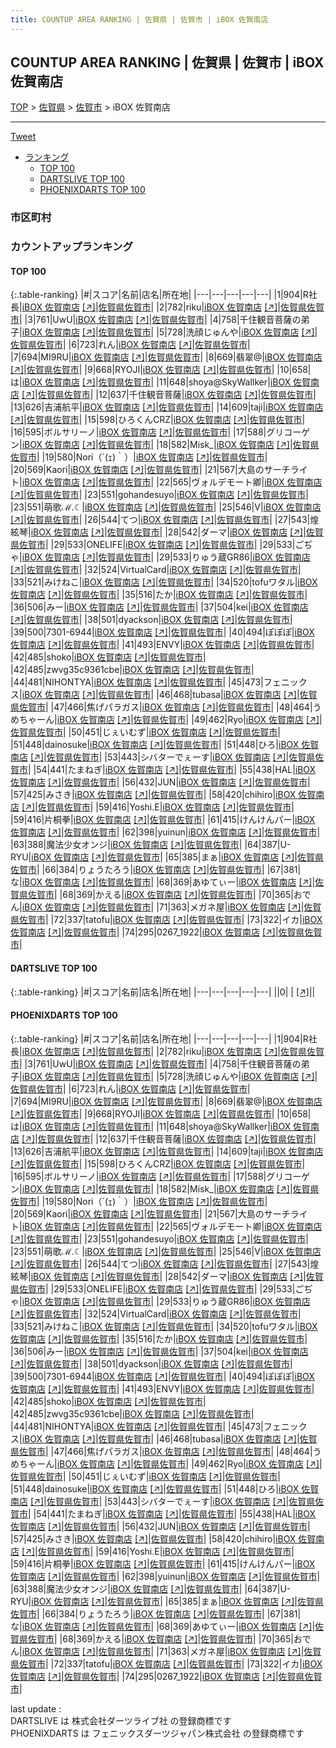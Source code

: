```yaml
---
title: COUNTUP AREA RANKING | 佐賀県 | 佐賀市 | iBOX 佐賀南店
---
```

## COUNTUP AREA RANKING | 佐賀県 | 佐賀市 | iBOX 佐賀南店

[TOP](/darts/rank/) > [佐賀県](/darts/rank/佐賀県/) > [佐賀市](/darts/rank/佐賀県/佐賀市/) > iBOX 佐賀南店

___

<a href="https://twitter.com/share?ref_src=twsrc%5Etfw" data-text="COUNTUP AREA RANKING | 佐賀県佐賀市iBOX 佐賀南店" class="twitter-share-button" data-hashtags="DARTSLIVE,PHOENIXDARTS,darts,ダーツ" data-show-count="false">Tweet</a>

* [ランキング](#カウントアップランキング)
    * [TOP 100](#top-100)
    * [DARTSLIVE TOP 100](#dartslive-top-100)
    * [PHOENIXDARTS TOP 100](#phoenixdarts-top-100)

### 市区町村

<ul>

</ul>

### カウントアップランキング

#### TOP 100



{:.table-ranking}
|#|スコア|名前|店名|所在地|
|---|---|---|---|---|
|1|904|<span class="rank-name-pd">R社長</span>|<a href="/darts/rank/shops/9520.html">iBOX 佐賀南店</a> <a href="https://vs.phoenixdarts.com/jp/shop/shopDetailInfo/s_9520?s_seq=9520">[↗]</a>|<a href="/darts/rank/佐賀県/佐賀市">佐賀県佐賀市</a>|
|2|782|<span class="rank-name-pd">riku</span>|<a href="/darts/rank/shops/9520.html">iBOX 佐賀南店</a> <a href="https://vs.phoenixdarts.com/jp/shop/shopDetailInfo/s_9520?s_seq=9520">[↗]</a>|<a href="/darts/rank/佐賀県/佐賀市">佐賀県佐賀市</a>|
|3|761|<span class="rank-name-pd">UwU</span>|<a href="/darts/rank/shops/9520.html">iBOX 佐賀南店</a> <a href="https://vs.phoenixdarts.com/jp/shop/shopDetailInfo/s_9520?s_seq=9520">[↗]</a>|<a href="/darts/rank/佐賀県/佐賀市">佐賀県佐賀市</a>|
|4|758|<span class="rank-name-pd">千住観音菩薩の弟子</span>|<a href="/darts/rank/shops/9520.html">iBOX 佐賀南店</a> <a href="https://vs.phoenixdarts.com/jp/shop/shopDetailInfo/s_9520?s_seq=9520">[↗]</a>|<a href="/darts/rank/佐賀県/佐賀市">佐賀県佐賀市</a>|
|5|728|<span class="rank-name-pd">洗顔じゅんや</span>|<a href="/darts/rank/shops/9520.html">iBOX 佐賀南店</a> <a href="https://vs.phoenixdarts.com/jp/shop/shopDetailInfo/s_9520?s_seq=9520">[↗]</a>|<a href="/darts/rank/佐賀県/佐賀市">佐賀県佐賀市</a>|
|6|723|<span class="rank-name-pd">れん</span>|<a href="/darts/rank/shops/9520.html">iBOX 佐賀南店</a> <a href="https://vs.phoenixdarts.com/jp/shop/shopDetailInfo/s_9520?s_seq=9520">[↗]</a>|<a href="/darts/rank/佐賀県/佐賀市">佐賀県佐賀市</a>|
|7|694|<span class="rank-name-pd">MI9RU</span>|<a href="/darts/rank/shops/9520.html">iBOX 佐賀南店</a> <a href="https://vs.phoenixdarts.com/jp/shop/shopDetailInfo/s_9520?s_seq=9520">[↗]</a>|<a href="/darts/rank/佐賀県/佐賀市">佐賀県佐賀市</a>|
|8|669|<span class="rank-name-pd">翡翠@</span>|<a href="/darts/rank/shops/9520.html">iBOX 佐賀南店</a> <a href="https://vs.phoenixdarts.com/jp/shop/shopDetailInfo/s_9520?s_seq=9520">[↗]</a>|<a href="/darts/rank/佐賀県/佐賀市">佐賀県佐賀市</a>|
|9|668|<span class="rank-name-pd">RYOJI</span>|<a href="/darts/rank/shops/9520.html">iBOX 佐賀南店</a> <a href="https://vs.phoenixdarts.com/jp/shop/shopDetailInfo/s_9520?s_seq=9520">[↗]</a>|<a href="/darts/rank/佐賀県/佐賀市">佐賀県佐賀市</a>|
|10|658|<span class="rank-name-pd">は</span>|<a href="/darts/rank/shops/9520.html">iBOX 佐賀南店</a> <a href="https://vs.phoenixdarts.com/jp/shop/shopDetailInfo/s_9520?s_seq=9520">[↗]</a>|<a href="/darts/rank/佐賀県/佐賀市">佐賀県佐賀市</a>|
|11|648|<span class="rank-name-pd">shoya@SkyWallker</span>|<a href="/darts/rank/shops/9520.html">iBOX 佐賀南店</a> <a href="https://vs.phoenixdarts.com/jp/shop/shopDetailInfo/s_9520?s_seq=9520">[↗]</a>|<a href="/darts/rank/佐賀県/佐賀市">佐賀県佐賀市</a>|
|12|637|<span class="rank-name-pd">千住観音菩薩</span>|<a href="/darts/rank/shops/9520.html">iBOX 佐賀南店</a> <a href="https://vs.phoenixdarts.com/jp/shop/shopDetailInfo/s_9520?s_seq=9520">[↗]</a>|<a href="/darts/rank/佐賀県/佐賀市">佐賀県佐賀市</a>|
|13|626|<span class="rank-name-pd">吉浦航平</span>|<a href="/darts/rank/shops/9520.html">iBOX 佐賀南店</a> <a href="https://vs.phoenixdarts.com/jp/shop/shopDetailInfo/s_9520?s_seq=9520">[↗]</a>|<a href="/darts/rank/佐賀県/佐賀市">佐賀県佐賀市</a>|
|14|609|<span class="rank-name-pd">taji</span>|<a href="/darts/rank/shops/9520.html">iBOX 佐賀南店</a> <a href="https://vs.phoenixdarts.com/jp/shop/shopDetailInfo/s_9520?s_seq=9520">[↗]</a>|<a href="/darts/rank/佐賀県/佐賀市">佐賀県佐賀市</a>|
|15|598|<span class="rank-name-pd">ひろくんCRZ</span>|<a href="/darts/rank/shops/9520.html">iBOX 佐賀南店</a> <a href="https://vs.phoenixdarts.com/jp/shop/shopDetailInfo/s_9520?s_seq=9520">[↗]</a>|<a href="/darts/rank/佐賀県/佐賀市">佐賀県佐賀市</a>|
|16|595|<span class="rank-name-pd">ボルサリーノ</span>|<a href="/darts/rank/shops/9520.html">iBOX 佐賀南店</a> <a href="https://vs.phoenixdarts.com/jp/shop/shopDetailInfo/s_9520?s_seq=9520">[↗]</a>|<a href="/darts/rank/佐賀県/佐賀市">佐賀県佐賀市</a>|
|17|588|<span class="rank-name-pd">グリコーゲン</span>|<a href="/darts/rank/shops/9520.html">iBOX 佐賀南店</a> <a href="https://vs.phoenixdarts.com/jp/shop/shopDetailInfo/s_9520?s_seq=9520">[↗]</a>|<a href="/darts/rank/佐賀県/佐賀市">佐賀県佐賀市</a>|
|18|582|<span class="rank-name-pd">Misk_</span>|<a href="/darts/rank/shops/9520.html">iBOX 佐賀南店</a> <a href="https://vs.phoenixdarts.com/jp/shop/shopDetailInfo/s_9520?s_seq=9520">[↗]</a>|<a href="/darts/rank/佐賀県/佐賀市">佐賀県佐賀市</a>|
|19|580|<span class="rank-name-pd">Nori（´(ｪ)｀）</span>|<a href="/darts/rank/shops/9520.html">iBOX 佐賀南店</a> <a href="https://vs.phoenixdarts.com/jp/shop/shopDetailInfo/s_9520?s_seq=9520">[↗]</a>|<a href="/darts/rank/佐賀県/佐賀市">佐賀県佐賀市</a>|
|20|569|<span class="rank-name-pd">Kaori</span>|<a href="/darts/rank/shops/9520.html">iBOX 佐賀南店</a> <a href="https://vs.phoenixdarts.com/jp/shop/shopDetailInfo/s_9520?s_seq=9520">[↗]</a>|<a href="/darts/rank/佐賀県/佐賀市">佐賀県佐賀市</a>|
|21|567|<span class="rank-name-pd">大島のサーチライト</span>|<a href="/darts/rank/shops/9520.html">iBOX 佐賀南店</a> <a href="https://vs.phoenixdarts.com/jp/shop/shopDetailInfo/s_9520?s_seq=9520">[↗]</a>|<a href="/darts/rank/佐賀県/佐賀市">佐賀県佐賀市</a>|
|22|565|<span class="rank-name-pd">ヴォルデモート卿</span>|<a href="/darts/rank/shops/9520.html">iBOX 佐賀南店</a> <a href="https://vs.phoenixdarts.com/jp/shop/shopDetailInfo/s_9520?s_seq=9520">[↗]</a>|<a href="/darts/rank/佐賀県/佐賀市">佐賀県佐賀市</a>|
|23|551|<span class="rank-name-pd">gohandesuyo</span>|<a href="/darts/rank/shops/9520.html">iBOX 佐賀南店</a> <a href="https://vs.phoenixdarts.com/jp/shop/shopDetailInfo/s_9520?s_seq=9520">[↗]</a>|<a href="/darts/rank/佐賀県/佐賀市">佐賀県佐賀市</a>|
|23|551|<span class="rank-name-pd">萌歌ℳ.☾</span>|<a href="/darts/rank/shops/9520.html">iBOX 佐賀南店</a> <a href="https://vs.phoenixdarts.com/jp/shop/shopDetailInfo/s_9520?s_seq=9520">[↗]</a>|<a href="/darts/rank/佐賀県/佐賀市">佐賀県佐賀市</a>|
|25|546|<span class="rank-name-pd">V</span>|<a href="/darts/rank/shops/9520.html">iBOX 佐賀南店</a> <a href="https://vs.phoenixdarts.com/jp/shop/shopDetailInfo/s_9520?s_seq=9520">[↗]</a>|<a href="/darts/rank/佐賀県/佐賀市">佐賀県佐賀市</a>|
|26|544|<span class="rank-name-pd">てつ</span>|<a href="/darts/rank/shops/9520.html">iBOX 佐賀南店</a> <a href="https://vs.phoenixdarts.com/jp/shop/shopDetailInfo/s_9520?s_seq=9520">[↗]</a>|<a href="/darts/rank/佐賀県/佐賀市">佐賀県佐賀市</a>|
|27|543|<span class="rank-name-pd">煌絃琴</span>|<a href="/darts/rank/shops/9520.html">iBOX 佐賀南店</a> <a href="https://vs.phoenixdarts.com/jp/shop/shopDetailInfo/s_9520?s_seq=9520">[↗]</a>|<a href="/darts/rank/佐賀県/佐賀市">佐賀県佐賀市</a>|
|28|542|<span class="rank-name-pd">ダーマ</span>|<a href="/darts/rank/shops/9520.html">iBOX 佐賀南店</a> <a href="https://vs.phoenixdarts.com/jp/shop/shopDetailInfo/s_9520?s_seq=9520">[↗]</a>|<a href="/darts/rank/佐賀県/佐賀市">佐賀県佐賀市</a>|
|29|533|<span class="rank-name-pd">ONELIFE</span>|<a href="/darts/rank/shops/9520.html">iBOX 佐賀南店</a> <a href="https://vs.phoenixdarts.com/jp/shop/shopDetailInfo/s_9520?s_seq=9520">[↗]</a>|<a href="/darts/rank/佐賀県/佐賀市">佐賀県佐賀市</a>|
|29|533|<span class="rank-name-pd">ごぢゃ</span>|<a href="/darts/rank/shops/9520.html">iBOX 佐賀南店</a> <a href="https://vs.phoenixdarts.com/jp/shop/shopDetailInfo/s_9520?s_seq=9520">[↗]</a>|<a href="/darts/rank/佐賀県/佐賀市">佐賀県佐賀市</a>|
|29|533|<span class="rank-name-pd">りゅう蔵GR86</span>|<a href="/darts/rank/shops/9520.html">iBOX 佐賀南店</a> <a href="https://vs.phoenixdarts.com/jp/shop/shopDetailInfo/s_9520?s_seq=9520">[↗]</a>|<a href="/darts/rank/佐賀県/佐賀市">佐賀県佐賀市</a>|
|32|524|<span class="rank-name-pd">VirtualCard</span>|<a href="/darts/rank/shops/9520.html">iBOX 佐賀南店</a> <a href="https://vs.phoenixdarts.com/jp/shop/shopDetailInfo/s_9520?s_seq=9520">[↗]</a>|<a href="/darts/rank/佐賀県/佐賀市">佐賀県佐賀市</a>|
|33|521|<span class="rank-name-pd">みけねこ</span>|<a href="/darts/rank/shops/9520.html">iBOX 佐賀南店</a> <a href="https://vs.phoenixdarts.com/jp/shop/shopDetailInfo/s_9520?s_seq=9520">[↗]</a>|<a href="/darts/rank/佐賀県/佐賀市">佐賀県佐賀市</a>|
|34|520|<span class="rank-name-pd">tofuワタル</span>|<a href="/darts/rank/shops/9520.html">iBOX 佐賀南店</a> <a href="https://vs.phoenixdarts.com/jp/shop/shopDetailInfo/s_9520?s_seq=9520">[↗]</a>|<a href="/darts/rank/佐賀県/佐賀市">佐賀県佐賀市</a>|
|35|516|<span class="rank-name-pd">たか</span>|<a href="/darts/rank/shops/9520.html">iBOX 佐賀南店</a> <a href="https://vs.phoenixdarts.com/jp/shop/shopDetailInfo/s_9520?s_seq=9520">[↗]</a>|<a href="/darts/rank/佐賀県/佐賀市">佐賀県佐賀市</a>|
|36|506|<span class="rank-name-pd">みー</span>|<a href="/darts/rank/shops/9520.html">iBOX 佐賀南店</a> <a href="https://vs.phoenixdarts.com/jp/shop/shopDetailInfo/s_9520?s_seq=9520">[↗]</a>|<a href="/darts/rank/佐賀県/佐賀市">佐賀県佐賀市</a>|
|37|504|<span class="rank-name-pd">kei</span>|<a href="/darts/rank/shops/9520.html">iBOX 佐賀南店</a> <a href="https://vs.phoenixdarts.com/jp/shop/shopDetailInfo/s_9520?s_seq=9520">[↗]</a>|<a href="/darts/rank/佐賀県/佐賀市">佐賀県佐賀市</a>|
|38|501|<span class="rank-name-pd">dyackson</span>|<a href="/darts/rank/shops/9520.html">iBOX 佐賀南店</a> <a href="https://vs.phoenixdarts.com/jp/shop/shopDetailInfo/s_9520?s_seq=9520">[↗]</a>|<a href="/darts/rank/佐賀県/佐賀市">佐賀県佐賀市</a>|
|39|500|<span class="rank-name-pd">7301-6944</span>|<a href="/darts/rank/shops/9520.html">iBOX 佐賀南店</a> <a href="https://vs.phoenixdarts.com/jp/shop/shopDetailInfo/s_9520?s_seq=9520">[↗]</a>|<a href="/darts/rank/佐賀県/佐賀市">佐賀県佐賀市</a>|
|40|494|<span class="rank-name-pd">ぽぽぽ</span>|<a href="/darts/rank/shops/9520.html">iBOX 佐賀南店</a> <a href="https://vs.phoenixdarts.com/jp/shop/shopDetailInfo/s_9520?s_seq=9520">[↗]</a>|<a href="/darts/rank/佐賀県/佐賀市">佐賀県佐賀市</a>|
|41|493|<span class="rank-name-pd">ENVY</span>|<a href="/darts/rank/shops/9520.html">iBOX 佐賀南店</a> <a href="https://vs.phoenixdarts.com/jp/shop/shopDetailInfo/s_9520?s_seq=9520">[↗]</a>|<a href="/darts/rank/佐賀県/佐賀市">佐賀県佐賀市</a>|
|42|485|<span class="rank-name-pd">shoko</span>|<a href="/darts/rank/shops/9520.html">iBOX 佐賀南店</a> <a href="https://vs.phoenixdarts.com/jp/shop/shopDetailInfo/s_9520?s_seq=9520">[↗]</a>|<a href="/darts/rank/佐賀県/佐賀市">佐賀県佐賀市</a>|
|42|485|<span class="rank-name-pd">zwvg35c9361cbe</span>|<a href="/darts/rank/shops/9520.html">iBOX 佐賀南店</a> <a href="https://vs.phoenixdarts.com/jp/shop/shopDetailInfo/s_9520?s_seq=9520">[↗]</a>|<a href="/darts/rank/佐賀県/佐賀市">佐賀県佐賀市</a>|
|44|481|<span class="rank-name-pd">NIHONTYA</span>|<a href="/darts/rank/shops/9520.html">iBOX 佐賀南店</a> <a href="https://vs.phoenixdarts.com/jp/shop/shopDetailInfo/s_9520?s_seq=9520">[↗]</a>|<a href="/darts/rank/佐賀県/佐賀市">佐賀県佐賀市</a>|
|45|473|<span class="rank-name-pd">フェニックス</span>|<a href="/darts/rank/shops/9520.html">iBOX 佐賀南店</a> <a href="https://vs.phoenixdarts.com/jp/shop/shopDetailInfo/s_9520?s_seq=9520">[↗]</a>|<a href="/darts/rank/佐賀県/佐賀市">佐賀県佐賀市</a>|
|46|468|<span class="rank-name-pd">tubasa</span>|<a href="/darts/rank/shops/9520.html">iBOX 佐賀南店</a> <a href="https://vs.phoenixdarts.com/jp/shop/shopDetailInfo/s_9520?s_seq=9520">[↗]</a>|<a href="/darts/rank/佐賀県/佐賀市">佐賀県佐賀市</a>|
|47|466|<span class="rank-name-pd">焦げパラガス</span>|<a href="/darts/rank/shops/9520.html">iBOX 佐賀南店</a> <a href="https://vs.phoenixdarts.com/jp/shop/shopDetailInfo/s_9520?s_seq=9520">[↗]</a>|<a href="/darts/rank/佐賀県/佐賀市">佐賀県佐賀市</a>|
|48|464|<span class="rank-name-pd">うめちゃーん</span>|<a href="/darts/rank/shops/9520.html">iBOX 佐賀南店</a> <a href="https://vs.phoenixdarts.com/jp/shop/shopDetailInfo/s_9520?s_seq=9520">[↗]</a>|<a href="/darts/rank/佐賀県/佐賀市">佐賀県佐賀市</a>|
|49|462|<span class="rank-name-pd">Ryo</span>|<a href="/darts/rank/shops/9520.html">iBOX 佐賀南店</a> <a href="https://vs.phoenixdarts.com/jp/shop/shopDetailInfo/s_9520?s_seq=9520">[↗]</a>|<a href="/darts/rank/佐賀県/佐賀市">佐賀県佐賀市</a>|
|50|451|<span class="rank-name-pd">じぇいむず</span>|<a href="/darts/rank/shops/9520.html">iBOX 佐賀南店</a> <a href="https://vs.phoenixdarts.com/jp/shop/shopDetailInfo/s_9520?s_seq=9520">[↗]</a>|<a href="/darts/rank/佐賀県/佐賀市">佐賀県佐賀市</a>|
|51|448|<span class="rank-name-pd">dainosuke</span>|<a href="/darts/rank/shops/9520.html">iBOX 佐賀南店</a> <a href="https://vs.phoenixdarts.com/jp/shop/shopDetailInfo/s_9520?s_seq=9520">[↗]</a>|<a href="/darts/rank/佐賀県/佐賀市">佐賀県佐賀市</a>|
|51|448|<span class="rank-name-pd">ひろ</span>|<a href="/darts/rank/shops/9520.html">iBOX 佐賀南店</a> <a href="https://vs.phoenixdarts.com/jp/shop/shopDetailInfo/s_9520?s_seq=9520">[↗]</a>|<a href="/darts/rank/佐賀県/佐賀市">佐賀県佐賀市</a>|
|53|443|<span class="rank-name-pd">シバターでぇーす</span>|<a href="/darts/rank/shops/9520.html">iBOX 佐賀南店</a> <a href="https://vs.phoenixdarts.com/jp/shop/shopDetailInfo/s_9520?s_seq=9520">[↗]</a>|<a href="/darts/rank/佐賀県/佐賀市">佐賀県佐賀市</a>|
|54|441|<span class="rank-name-pd">たまねぎ</span>|<a href="/darts/rank/shops/9520.html">iBOX 佐賀南店</a> <a href="https://vs.phoenixdarts.com/jp/shop/shopDetailInfo/s_9520?s_seq=9520">[↗]</a>|<a href="/darts/rank/佐賀県/佐賀市">佐賀県佐賀市</a>|
|55|438|<span class="rank-name-pd">HAL</span>|<a href="/darts/rank/shops/9520.html">iBOX 佐賀南店</a> <a href="https://vs.phoenixdarts.com/jp/shop/shopDetailInfo/s_9520?s_seq=9520">[↗]</a>|<a href="/darts/rank/佐賀県/佐賀市">佐賀県佐賀市</a>|
|56|432|<span class="rank-name-pd">JUN</span>|<a href="/darts/rank/shops/9520.html">iBOX 佐賀南店</a> <a href="https://vs.phoenixdarts.com/jp/shop/shopDetailInfo/s_9520?s_seq=9520">[↗]</a>|<a href="/darts/rank/佐賀県/佐賀市">佐賀県佐賀市</a>|
|57|425|<span class="rank-name-pd">みさき</span>|<a href="/darts/rank/shops/9520.html">iBOX 佐賀南店</a> <a href="https://vs.phoenixdarts.com/jp/shop/shopDetailInfo/s_9520?s_seq=9520">[↗]</a>|<a href="/darts/rank/佐賀県/佐賀市">佐賀県佐賀市</a>|
|58|420|<span class="rank-name-pd">chihiro</span>|<a href="/darts/rank/shops/9520.html">iBOX 佐賀南店</a> <a href="https://vs.phoenixdarts.com/jp/shop/shopDetailInfo/s_9520?s_seq=9520">[↗]</a>|<a href="/darts/rank/佐賀県/佐賀市">佐賀県佐賀市</a>|
|59|416|<span class="rank-name-pd">Yoshi.E</span>|<a href="/darts/rank/shops/9520.html">iBOX 佐賀南店</a> <a href="https://vs.phoenixdarts.com/jp/shop/shopDetailInfo/s_9520?s_seq=9520">[↗]</a>|<a href="/darts/rank/佐賀県/佐賀市">佐賀県佐賀市</a>|
|59|416|<span class="rank-name-pd">片桐拳</span>|<a href="/darts/rank/shops/9520.html">iBOX 佐賀南店</a> <a href="https://vs.phoenixdarts.com/jp/shop/shopDetailInfo/s_9520?s_seq=9520">[↗]</a>|<a href="/darts/rank/佐賀県/佐賀市">佐賀県佐賀市</a>|
|61|415|<span class="rank-name-pd">けんけんパー</span>|<a href="/darts/rank/shops/9520.html">iBOX 佐賀南店</a> <a href="https://vs.phoenixdarts.com/jp/shop/shopDetailInfo/s_9520?s_seq=9520">[↗]</a>|<a href="/darts/rank/佐賀県/佐賀市">佐賀県佐賀市</a>|
|62|398|<span class="rank-name-pd">yuinun</span>|<a href="/darts/rank/shops/9520.html">iBOX 佐賀南店</a> <a href="https://vs.phoenixdarts.com/jp/shop/shopDetailInfo/s_9520?s_seq=9520">[↗]</a>|<a href="/darts/rank/佐賀県/佐賀市">佐賀県佐賀市</a>|
|63|388|<span class="rank-name-pd">魔法少女オンジ</span>|<a href="/darts/rank/shops/9520.html">iBOX 佐賀南店</a> <a href="https://vs.phoenixdarts.com/jp/shop/shopDetailInfo/s_9520?s_seq=9520">[↗]</a>|<a href="/darts/rank/佐賀県/佐賀市">佐賀県佐賀市</a>|
|64|387|<span class="rank-name-pd">U-RYU</span>|<a href="/darts/rank/shops/9520.html">iBOX 佐賀南店</a> <a href="https://vs.phoenixdarts.com/jp/shop/shopDetailInfo/s_9520?s_seq=9520">[↗]</a>|<a href="/darts/rank/佐賀県/佐賀市">佐賀県佐賀市</a>|
|65|385|<span class="rank-name-pd">まぁ</span>|<a href="/darts/rank/shops/9520.html">iBOX 佐賀南店</a> <a href="https://vs.phoenixdarts.com/jp/shop/shopDetailInfo/s_9520?s_seq=9520">[↗]</a>|<a href="/darts/rank/佐賀県/佐賀市">佐賀県佐賀市</a>|
|66|384|<span class="rank-name-pd">りょうたろう</span>|<a href="/darts/rank/shops/9520.html">iBOX 佐賀南店</a> <a href="https://vs.phoenixdarts.com/jp/shop/shopDetailInfo/s_9520?s_seq=9520">[↗]</a>|<a href="/darts/rank/佐賀県/佐賀市">佐賀県佐賀市</a>|
|67|381|<span class="rank-name-pd">な</span>|<a href="/darts/rank/shops/9520.html">iBOX 佐賀南店</a> <a href="https://vs.phoenixdarts.com/jp/shop/shopDetailInfo/s_9520?s_seq=9520">[↗]</a>|<a href="/darts/rank/佐賀県/佐賀市">佐賀県佐賀市</a>|
|68|369|<span class="rank-name-pd">あゆてぃー</span>|<a href="/darts/rank/shops/9520.html">iBOX 佐賀南店</a> <a href="https://vs.phoenixdarts.com/jp/shop/shopDetailInfo/s_9520?s_seq=9520">[↗]</a>|<a href="/darts/rank/佐賀県/佐賀市">佐賀県佐賀市</a>|
|68|369|<span class="rank-name-pd">かえる</span>|<a href="/darts/rank/shops/9520.html">iBOX 佐賀南店</a> <a href="https://vs.phoenixdarts.com/jp/shop/shopDetailInfo/s_9520?s_seq=9520">[↗]</a>|<a href="/darts/rank/佐賀県/佐賀市">佐賀県佐賀市</a>|
|70|365|<span class="rank-name-pd">おでん</span>|<a href="/darts/rank/shops/9520.html">iBOX 佐賀南店</a> <a href="https://vs.phoenixdarts.com/jp/shop/shopDetailInfo/s_9520?s_seq=9520">[↗]</a>|<a href="/darts/rank/佐賀県/佐賀市">佐賀県佐賀市</a>|
|71|363|<span class="rank-name-pd">メガネ屋</span>|<a href="/darts/rank/shops/9520.html">iBOX 佐賀南店</a> <a href="https://vs.phoenixdarts.com/jp/shop/shopDetailInfo/s_9520?s_seq=9520">[↗]</a>|<a href="/darts/rank/佐賀県/佐賀市">佐賀県佐賀市</a>|
|72|337|<span class="rank-name-pd">tatofu</span>|<a href="/darts/rank/shops/9520.html">iBOX 佐賀南店</a> <a href="https://vs.phoenixdarts.com/jp/shop/shopDetailInfo/s_9520?s_seq=9520">[↗]</a>|<a href="/darts/rank/佐賀県/佐賀市">佐賀県佐賀市</a>|
|73|322|<span class="rank-name-pd">イカ</span>|<a href="/darts/rank/shops/9520.html">iBOX 佐賀南店</a> <a href="https://vs.phoenixdarts.com/jp/shop/shopDetailInfo/s_9520?s_seq=9520">[↗]</a>|<a href="/darts/rank/佐賀県/佐賀市">佐賀県佐賀市</a>|
|74|295|<span class="rank-name-pd">0267_1922</span>|<a href="/darts/rank/shops/9520.html">iBOX 佐賀南店</a> <a href="https://vs.phoenixdarts.com/jp/shop/shopDetailInfo/s_9520?s_seq=9520">[↗]</a>|<a href="/darts/rank/佐賀県/佐賀市">佐賀県佐賀市</a>|


#### DARTSLIVE TOP 100



{:.table-ranking}
|#|スコア|名前|店名|所在地|
|---|---|---|---|---|
||0|<span class="rank-name-dl"> </span>|<a href="/darts/rank/shops/.html"></a> <a href="">[↗]</a>|<a href="/darts/rank//"></a>|


#### PHOENIXDARTS TOP 100



{:.table-ranking}
|#|スコア|名前|店名|所在地|
|---|---|---|---|---|
|1|904|<span class="rank-name-pd">R社長</span>|<a href="/darts/rank/shops/9520.html">iBOX 佐賀南店</a> <a href="https://vs.phoenixdarts.com/jp/shop/shopDetailInfo/s_9520?s_seq=9520">[↗]</a>|<a href="/darts/rank/佐賀県/佐賀市">佐賀県佐賀市</a>|
|2|782|<span class="rank-name-pd">riku</span>|<a href="/darts/rank/shops/9520.html">iBOX 佐賀南店</a> <a href="https://vs.phoenixdarts.com/jp/shop/shopDetailInfo/s_9520?s_seq=9520">[↗]</a>|<a href="/darts/rank/佐賀県/佐賀市">佐賀県佐賀市</a>|
|3|761|<span class="rank-name-pd">UwU</span>|<a href="/darts/rank/shops/9520.html">iBOX 佐賀南店</a> <a href="https://vs.phoenixdarts.com/jp/shop/shopDetailInfo/s_9520?s_seq=9520">[↗]</a>|<a href="/darts/rank/佐賀県/佐賀市">佐賀県佐賀市</a>|
|4|758|<span class="rank-name-pd">千住観音菩薩の弟子</span>|<a href="/darts/rank/shops/9520.html">iBOX 佐賀南店</a> <a href="https://vs.phoenixdarts.com/jp/shop/shopDetailInfo/s_9520?s_seq=9520">[↗]</a>|<a href="/darts/rank/佐賀県/佐賀市">佐賀県佐賀市</a>|
|5|728|<span class="rank-name-pd">洗顔じゅんや</span>|<a href="/darts/rank/shops/9520.html">iBOX 佐賀南店</a> <a href="https://vs.phoenixdarts.com/jp/shop/shopDetailInfo/s_9520?s_seq=9520">[↗]</a>|<a href="/darts/rank/佐賀県/佐賀市">佐賀県佐賀市</a>|
|6|723|<span class="rank-name-pd">れん</span>|<a href="/darts/rank/shops/9520.html">iBOX 佐賀南店</a> <a href="https://vs.phoenixdarts.com/jp/shop/shopDetailInfo/s_9520?s_seq=9520">[↗]</a>|<a href="/darts/rank/佐賀県/佐賀市">佐賀県佐賀市</a>|
|7|694|<span class="rank-name-pd">MI9RU</span>|<a href="/darts/rank/shops/9520.html">iBOX 佐賀南店</a> <a href="https://vs.phoenixdarts.com/jp/shop/shopDetailInfo/s_9520?s_seq=9520">[↗]</a>|<a href="/darts/rank/佐賀県/佐賀市">佐賀県佐賀市</a>|
|8|669|<span class="rank-name-pd">翡翠@</span>|<a href="/darts/rank/shops/9520.html">iBOX 佐賀南店</a> <a href="https://vs.phoenixdarts.com/jp/shop/shopDetailInfo/s_9520?s_seq=9520">[↗]</a>|<a href="/darts/rank/佐賀県/佐賀市">佐賀県佐賀市</a>|
|9|668|<span class="rank-name-pd">RYOJI</span>|<a href="/darts/rank/shops/9520.html">iBOX 佐賀南店</a> <a href="https://vs.phoenixdarts.com/jp/shop/shopDetailInfo/s_9520?s_seq=9520">[↗]</a>|<a href="/darts/rank/佐賀県/佐賀市">佐賀県佐賀市</a>|
|10|658|<span class="rank-name-pd">は</span>|<a href="/darts/rank/shops/9520.html">iBOX 佐賀南店</a> <a href="https://vs.phoenixdarts.com/jp/shop/shopDetailInfo/s_9520?s_seq=9520">[↗]</a>|<a href="/darts/rank/佐賀県/佐賀市">佐賀県佐賀市</a>|
|11|648|<span class="rank-name-pd">shoya@SkyWallker</span>|<a href="/darts/rank/shops/9520.html">iBOX 佐賀南店</a> <a href="https://vs.phoenixdarts.com/jp/shop/shopDetailInfo/s_9520?s_seq=9520">[↗]</a>|<a href="/darts/rank/佐賀県/佐賀市">佐賀県佐賀市</a>|
|12|637|<span class="rank-name-pd">千住観音菩薩</span>|<a href="/darts/rank/shops/9520.html">iBOX 佐賀南店</a> <a href="https://vs.phoenixdarts.com/jp/shop/shopDetailInfo/s_9520?s_seq=9520">[↗]</a>|<a href="/darts/rank/佐賀県/佐賀市">佐賀県佐賀市</a>|
|13|626|<span class="rank-name-pd">吉浦航平</span>|<a href="/darts/rank/shops/9520.html">iBOX 佐賀南店</a> <a href="https://vs.phoenixdarts.com/jp/shop/shopDetailInfo/s_9520?s_seq=9520">[↗]</a>|<a href="/darts/rank/佐賀県/佐賀市">佐賀県佐賀市</a>|
|14|609|<span class="rank-name-pd">taji</span>|<a href="/darts/rank/shops/9520.html">iBOX 佐賀南店</a> <a href="https://vs.phoenixdarts.com/jp/shop/shopDetailInfo/s_9520?s_seq=9520">[↗]</a>|<a href="/darts/rank/佐賀県/佐賀市">佐賀県佐賀市</a>|
|15|598|<span class="rank-name-pd">ひろくんCRZ</span>|<a href="/darts/rank/shops/9520.html">iBOX 佐賀南店</a> <a href="https://vs.phoenixdarts.com/jp/shop/shopDetailInfo/s_9520?s_seq=9520">[↗]</a>|<a href="/darts/rank/佐賀県/佐賀市">佐賀県佐賀市</a>|
|16|595|<span class="rank-name-pd">ボルサリーノ</span>|<a href="/darts/rank/shops/9520.html">iBOX 佐賀南店</a> <a href="https://vs.phoenixdarts.com/jp/shop/shopDetailInfo/s_9520?s_seq=9520">[↗]</a>|<a href="/darts/rank/佐賀県/佐賀市">佐賀県佐賀市</a>|
|17|588|<span class="rank-name-pd">グリコーゲン</span>|<a href="/darts/rank/shops/9520.html">iBOX 佐賀南店</a> <a href="https://vs.phoenixdarts.com/jp/shop/shopDetailInfo/s_9520?s_seq=9520">[↗]</a>|<a href="/darts/rank/佐賀県/佐賀市">佐賀県佐賀市</a>|
|18|582|<span class="rank-name-pd">Misk_</span>|<a href="/darts/rank/shops/9520.html">iBOX 佐賀南店</a> <a href="https://vs.phoenixdarts.com/jp/shop/shopDetailInfo/s_9520?s_seq=9520">[↗]</a>|<a href="/darts/rank/佐賀県/佐賀市">佐賀県佐賀市</a>|
|19|580|<span class="rank-name-pd">Nori（´(ｪ)｀）</span>|<a href="/darts/rank/shops/9520.html">iBOX 佐賀南店</a> <a href="https://vs.phoenixdarts.com/jp/shop/shopDetailInfo/s_9520?s_seq=9520">[↗]</a>|<a href="/darts/rank/佐賀県/佐賀市">佐賀県佐賀市</a>|
|20|569|<span class="rank-name-pd">Kaori</span>|<a href="/darts/rank/shops/9520.html">iBOX 佐賀南店</a> <a href="https://vs.phoenixdarts.com/jp/shop/shopDetailInfo/s_9520?s_seq=9520">[↗]</a>|<a href="/darts/rank/佐賀県/佐賀市">佐賀県佐賀市</a>|
|21|567|<span class="rank-name-pd">大島のサーチライト</span>|<a href="/darts/rank/shops/9520.html">iBOX 佐賀南店</a> <a href="https://vs.phoenixdarts.com/jp/shop/shopDetailInfo/s_9520?s_seq=9520">[↗]</a>|<a href="/darts/rank/佐賀県/佐賀市">佐賀県佐賀市</a>|
|22|565|<span class="rank-name-pd">ヴォルデモート卿</span>|<a href="/darts/rank/shops/9520.html">iBOX 佐賀南店</a> <a href="https://vs.phoenixdarts.com/jp/shop/shopDetailInfo/s_9520?s_seq=9520">[↗]</a>|<a href="/darts/rank/佐賀県/佐賀市">佐賀県佐賀市</a>|
|23|551|<span class="rank-name-pd">gohandesuyo</span>|<a href="/darts/rank/shops/9520.html">iBOX 佐賀南店</a> <a href="https://vs.phoenixdarts.com/jp/shop/shopDetailInfo/s_9520?s_seq=9520">[↗]</a>|<a href="/darts/rank/佐賀県/佐賀市">佐賀県佐賀市</a>|
|23|551|<span class="rank-name-pd">萌歌ℳ.☾</span>|<a href="/darts/rank/shops/9520.html">iBOX 佐賀南店</a> <a href="https://vs.phoenixdarts.com/jp/shop/shopDetailInfo/s_9520?s_seq=9520">[↗]</a>|<a href="/darts/rank/佐賀県/佐賀市">佐賀県佐賀市</a>|
|25|546|<span class="rank-name-pd">V</span>|<a href="/darts/rank/shops/9520.html">iBOX 佐賀南店</a> <a href="https://vs.phoenixdarts.com/jp/shop/shopDetailInfo/s_9520?s_seq=9520">[↗]</a>|<a href="/darts/rank/佐賀県/佐賀市">佐賀県佐賀市</a>|
|26|544|<span class="rank-name-pd">てつ</span>|<a href="/darts/rank/shops/9520.html">iBOX 佐賀南店</a> <a href="https://vs.phoenixdarts.com/jp/shop/shopDetailInfo/s_9520?s_seq=9520">[↗]</a>|<a href="/darts/rank/佐賀県/佐賀市">佐賀県佐賀市</a>|
|27|543|<span class="rank-name-pd">煌絃琴</span>|<a href="/darts/rank/shops/9520.html">iBOX 佐賀南店</a> <a href="https://vs.phoenixdarts.com/jp/shop/shopDetailInfo/s_9520?s_seq=9520">[↗]</a>|<a href="/darts/rank/佐賀県/佐賀市">佐賀県佐賀市</a>|
|28|542|<span class="rank-name-pd">ダーマ</span>|<a href="/darts/rank/shops/9520.html">iBOX 佐賀南店</a> <a href="https://vs.phoenixdarts.com/jp/shop/shopDetailInfo/s_9520?s_seq=9520">[↗]</a>|<a href="/darts/rank/佐賀県/佐賀市">佐賀県佐賀市</a>|
|29|533|<span class="rank-name-pd">ONELIFE</span>|<a href="/darts/rank/shops/9520.html">iBOX 佐賀南店</a> <a href="https://vs.phoenixdarts.com/jp/shop/shopDetailInfo/s_9520?s_seq=9520">[↗]</a>|<a href="/darts/rank/佐賀県/佐賀市">佐賀県佐賀市</a>|
|29|533|<span class="rank-name-pd">ごぢゃ</span>|<a href="/darts/rank/shops/9520.html">iBOX 佐賀南店</a> <a href="https://vs.phoenixdarts.com/jp/shop/shopDetailInfo/s_9520?s_seq=9520">[↗]</a>|<a href="/darts/rank/佐賀県/佐賀市">佐賀県佐賀市</a>|
|29|533|<span class="rank-name-pd">りゅう蔵GR86</span>|<a href="/darts/rank/shops/9520.html">iBOX 佐賀南店</a> <a href="https://vs.phoenixdarts.com/jp/shop/shopDetailInfo/s_9520?s_seq=9520">[↗]</a>|<a href="/darts/rank/佐賀県/佐賀市">佐賀県佐賀市</a>|
|32|524|<span class="rank-name-pd">VirtualCard</span>|<a href="/darts/rank/shops/9520.html">iBOX 佐賀南店</a> <a href="https://vs.phoenixdarts.com/jp/shop/shopDetailInfo/s_9520?s_seq=9520">[↗]</a>|<a href="/darts/rank/佐賀県/佐賀市">佐賀県佐賀市</a>|
|33|521|<span class="rank-name-pd">みけねこ</span>|<a href="/darts/rank/shops/9520.html">iBOX 佐賀南店</a> <a href="https://vs.phoenixdarts.com/jp/shop/shopDetailInfo/s_9520?s_seq=9520">[↗]</a>|<a href="/darts/rank/佐賀県/佐賀市">佐賀県佐賀市</a>|
|34|520|<span class="rank-name-pd">tofuワタル</span>|<a href="/darts/rank/shops/9520.html">iBOX 佐賀南店</a> <a href="https://vs.phoenixdarts.com/jp/shop/shopDetailInfo/s_9520?s_seq=9520">[↗]</a>|<a href="/darts/rank/佐賀県/佐賀市">佐賀県佐賀市</a>|
|35|516|<span class="rank-name-pd">たか</span>|<a href="/darts/rank/shops/9520.html">iBOX 佐賀南店</a> <a href="https://vs.phoenixdarts.com/jp/shop/shopDetailInfo/s_9520?s_seq=9520">[↗]</a>|<a href="/darts/rank/佐賀県/佐賀市">佐賀県佐賀市</a>|
|36|506|<span class="rank-name-pd">みー</span>|<a href="/darts/rank/shops/9520.html">iBOX 佐賀南店</a> <a href="https://vs.phoenixdarts.com/jp/shop/shopDetailInfo/s_9520?s_seq=9520">[↗]</a>|<a href="/darts/rank/佐賀県/佐賀市">佐賀県佐賀市</a>|
|37|504|<span class="rank-name-pd">kei</span>|<a href="/darts/rank/shops/9520.html">iBOX 佐賀南店</a> <a href="https://vs.phoenixdarts.com/jp/shop/shopDetailInfo/s_9520?s_seq=9520">[↗]</a>|<a href="/darts/rank/佐賀県/佐賀市">佐賀県佐賀市</a>|
|38|501|<span class="rank-name-pd">dyackson</span>|<a href="/darts/rank/shops/9520.html">iBOX 佐賀南店</a> <a href="https://vs.phoenixdarts.com/jp/shop/shopDetailInfo/s_9520?s_seq=9520">[↗]</a>|<a href="/darts/rank/佐賀県/佐賀市">佐賀県佐賀市</a>|
|39|500|<span class="rank-name-pd">7301-6944</span>|<a href="/darts/rank/shops/9520.html">iBOX 佐賀南店</a> <a href="https://vs.phoenixdarts.com/jp/shop/shopDetailInfo/s_9520?s_seq=9520">[↗]</a>|<a href="/darts/rank/佐賀県/佐賀市">佐賀県佐賀市</a>|
|40|494|<span class="rank-name-pd">ぽぽぽ</span>|<a href="/darts/rank/shops/9520.html">iBOX 佐賀南店</a> <a href="https://vs.phoenixdarts.com/jp/shop/shopDetailInfo/s_9520?s_seq=9520">[↗]</a>|<a href="/darts/rank/佐賀県/佐賀市">佐賀県佐賀市</a>|
|41|493|<span class="rank-name-pd">ENVY</span>|<a href="/darts/rank/shops/9520.html">iBOX 佐賀南店</a> <a href="https://vs.phoenixdarts.com/jp/shop/shopDetailInfo/s_9520?s_seq=9520">[↗]</a>|<a href="/darts/rank/佐賀県/佐賀市">佐賀県佐賀市</a>|
|42|485|<span class="rank-name-pd">shoko</span>|<a href="/darts/rank/shops/9520.html">iBOX 佐賀南店</a> <a href="https://vs.phoenixdarts.com/jp/shop/shopDetailInfo/s_9520?s_seq=9520">[↗]</a>|<a href="/darts/rank/佐賀県/佐賀市">佐賀県佐賀市</a>|
|42|485|<span class="rank-name-pd">zwvg35c9361cbe</span>|<a href="/darts/rank/shops/9520.html">iBOX 佐賀南店</a> <a href="https://vs.phoenixdarts.com/jp/shop/shopDetailInfo/s_9520?s_seq=9520">[↗]</a>|<a href="/darts/rank/佐賀県/佐賀市">佐賀県佐賀市</a>|
|44|481|<span class="rank-name-pd">NIHONTYA</span>|<a href="/darts/rank/shops/9520.html">iBOX 佐賀南店</a> <a href="https://vs.phoenixdarts.com/jp/shop/shopDetailInfo/s_9520?s_seq=9520">[↗]</a>|<a href="/darts/rank/佐賀県/佐賀市">佐賀県佐賀市</a>|
|45|473|<span class="rank-name-pd">フェニックス</span>|<a href="/darts/rank/shops/9520.html">iBOX 佐賀南店</a> <a href="https://vs.phoenixdarts.com/jp/shop/shopDetailInfo/s_9520?s_seq=9520">[↗]</a>|<a href="/darts/rank/佐賀県/佐賀市">佐賀県佐賀市</a>|
|46|468|<span class="rank-name-pd">tubasa</span>|<a href="/darts/rank/shops/9520.html">iBOX 佐賀南店</a> <a href="https://vs.phoenixdarts.com/jp/shop/shopDetailInfo/s_9520?s_seq=9520">[↗]</a>|<a href="/darts/rank/佐賀県/佐賀市">佐賀県佐賀市</a>|
|47|466|<span class="rank-name-pd">焦げパラガス</span>|<a href="/darts/rank/shops/9520.html">iBOX 佐賀南店</a> <a href="https://vs.phoenixdarts.com/jp/shop/shopDetailInfo/s_9520?s_seq=9520">[↗]</a>|<a href="/darts/rank/佐賀県/佐賀市">佐賀県佐賀市</a>|
|48|464|<span class="rank-name-pd">うめちゃーん</span>|<a href="/darts/rank/shops/9520.html">iBOX 佐賀南店</a> <a href="https://vs.phoenixdarts.com/jp/shop/shopDetailInfo/s_9520?s_seq=9520">[↗]</a>|<a href="/darts/rank/佐賀県/佐賀市">佐賀県佐賀市</a>|
|49|462|<span class="rank-name-pd">Ryo</span>|<a href="/darts/rank/shops/9520.html">iBOX 佐賀南店</a> <a href="https://vs.phoenixdarts.com/jp/shop/shopDetailInfo/s_9520?s_seq=9520">[↗]</a>|<a href="/darts/rank/佐賀県/佐賀市">佐賀県佐賀市</a>|
|50|451|<span class="rank-name-pd">じぇいむず</span>|<a href="/darts/rank/shops/9520.html">iBOX 佐賀南店</a> <a href="https://vs.phoenixdarts.com/jp/shop/shopDetailInfo/s_9520?s_seq=9520">[↗]</a>|<a href="/darts/rank/佐賀県/佐賀市">佐賀県佐賀市</a>|
|51|448|<span class="rank-name-pd">dainosuke</span>|<a href="/darts/rank/shops/9520.html">iBOX 佐賀南店</a> <a href="https://vs.phoenixdarts.com/jp/shop/shopDetailInfo/s_9520?s_seq=9520">[↗]</a>|<a href="/darts/rank/佐賀県/佐賀市">佐賀県佐賀市</a>|
|51|448|<span class="rank-name-pd">ひろ</span>|<a href="/darts/rank/shops/9520.html">iBOX 佐賀南店</a> <a href="https://vs.phoenixdarts.com/jp/shop/shopDetailInfo/s_9520?s_seq=9520">[↗]</a>|<a href="/darts/rank/佐賀県/佐賀市">佐賀県佐賀市</a>|
|53|443|<span class="rank-name-pd">シバターでぇーす</span>|<a href="/darts/rank/shops/9520.html">iBOX 佐賀南店</a> <a href="https://vs.phoenixdarts.com/jp/shop/shopDetailInfo/s_9520?s_seq=9520">[↗]</a>|<a href="/darts/rank/佐賀県/佐賀市">佐賀県佐賀市</a>|
|54|441|<span class="rank-name-pd">たまねぎ</span>|<a href="/darts/rank/shops/9520.html">iBOX 佐賀南店</a> <a href="https://vs.phoenixdarts.com/jp/shop/shopDetailInfo/s_9520?s_seq=9520">[↗]</a>|<a href="/darts/rank/佐賀県/佐賀市">佐賀県佐賀市</a>|
|55|438|<span class="rank-name-pd">HAL</span>|<a href="/darts/rank/shops/9520.html">iBOX 佐賀南店</a> <a href="https://vs.phoenixdarts.com/jp/shop/shopDetailInfo/s_9520?s_seq=9520">[↗]</a>|<a href="/darts/rank/佐賀県/佐賀市">佐賀県佐賀市</a>|
|56|432|<span class="rank-name-pd">JUN</span>|<a href="/darts/rank/shops/9520.html">iBOX 佐賀南店</a> <a href="https://vs.phoenixdarts.com/jp/shop/shopDetailInfo/s_9520?s_seq=9520">[↗]</a>|<a href="/darts/rank/佐賀県/佐賀市">佐賀県佐賀市</a>|
|57|425|<span class="rank-name-pd">みさき</span>|<a href="/darts/rank/shops/9520.html">iBOX 佐賀南店</a> <a href="https://vs.phoenixdarts.com/jp/shop/shopDetailInfo/s_9520?s_seq=9520">[↗]</a>|<a href="/darts/rank/佐賀県/佐賀市">佐賀県佐賀市</a>|
|58|420|<span class="rank-name-pd">chihiro</span>|<a href="/darts/rank/shops/9520.html">iBOX 佐賀南店</a> <a href="https://vs.phoenixdarts.com/jp/shop/shopDetailInfo/s_9520?s_seq=9520">[↗]</a>|<a href="/darts/rank/佐賀県/佐賀市">佐賀県佐賀市</a>|
|59|416|<span class="rank-name-pd">Yoshi.E</span>|<a href="/darts/rank/shops/9520.html">iBOX 佐賀南店</a> <a href="https://vs.phoenixdarts.com/jp/shop/shopDetailInfo/s_9520?s_seq=9520">[↗]</a>|<a href="/darts/rank/佐賀県/佐賀市">佐賀県佐賀市</a>|
|59|416|<span class="rank-name-pd">片桐拳</span>|<a href="/darts/rank/shops/9520.html">iBOX 佐賀南店</a> <a href="https://vs.phoenixdarts.com/jp/shop/shopDetailInfo/s_9520?s_seq=9520">[↗]</a>|<a href="/darts/rank/佐賀県/佐賀市">佐賀県佐賀市</a>|
|61|415|<span class="rank-name-pd">けんけんパー</span>|<a href="/darts/rank/shops/9520.html">iBOX 佐賀南店</a> <a href="https://vs.phoenixdarts.com/jp/shop/shopDetailInfo/s_9520?s_seq=9520">[↗]</a>|<a href="/darts/rank/佐賀県/佐賀市">佐賀県佐賀市</a>|
|62|398|<span class="rank-name-pd">yuinun</span>|<a href="/darts/rank/shops/9520.html">iBOX 佐賀南店</a> <a href="https://vs.phoenixdarts.com/jp/shop/shopDetailInfo/s_9520?s_seq=9520">[↗]</a>|<a href="/darts/rank/佐賀県/佐賀市">佐賀県佐賀市</a>|
|63|388|<span class="rank-name-pd">魔法少女オンジ</span>|<a href="/darts/rank/shops/9520.html">iBOX 佐賀南店</a> <a href="https://vs.phoenixdarts.com/jp/shop/shopDetailInfo/s_9520?s_seq=9520">[↗]</a>|<a href="/darts/rank/佐賀県/佐賀市">佐賀県佐賀市</a>|
|64|387|<span class="rank-name-pd">U-RYU</span>|<a href="/darts/rank/shops/9520.html">iBOX 佐賀南店</a> <a href="https://vs.phoenixdarts.com/jp/shop/shopDetailInfo/s_9520?s_seq=9520">[↗]</a>|<a href="/darts/rank/佐賀県/佐賀市">佐賀県佐賀市</a>|
|65|385|<span class="rank-name-pd">まぁ</span>|<a href="/darts/rank/shops/9520.html">iBOX 佐賀南店</a> <a href="https://vs.phoenixdarts.com/jp/shop/shopDetailInfo/s_9520?s_seq=9520">[↗]</a>|<a href="/darts/rank/佐賀県/佐賀市">佐賀県佐賀市</a>|
|66|384|<span class="rank-name-pd">りょうたろう</span>|<a href="/darts/rank/shops/9520.html">iBOX 佐賀南店</a> <a href="https://vs.phoenixdarts.com/jp/shop/shopDetailInfo/s_9520?s_seq=9520">[↗]</a>|<a href="/darts/rank/佐賀県/佐賀市">佐賀県佐賀市</a>|
|67|381|<span class="rank-name-pd">な</span>|<a href="/darts/rank/shops/9520.html">iBOX 佐賀南店</a> <a href="https://vs.phoenixdarts.com/jp/shop/shopDetailInfo/s_9520?s_seq=9520">[↗]</a>|<a href="/darts/rank/佐賀県/佐賀市">佐賀県佐賀市</a>|
|68|369|<span class="rank-name-pd">あゆてぃー</span>|<a href="/darts/rank/shops/9520.html">iBOX 佐賀南店</a> <a href="https://vs.phoenixdarts.com/jp/shop/shopDetailInfo/s_9520?s_seq=9520">[↗]</a>|<a href="/darts/rank/佐賀県/佐賀市">佐賀県佐賀市</a>|
|68|369|<span class="rank-name-pd">かえる</span>|<a href="/darts/rank/shops/9520.html">iBOX 佐賀南店</a> <a href="https://vs.phoenixdarts.com/jp/shop/shopDetailInfo/s_9520?s_seq=9520">[↗]</a>|<a href="/darts/rank/佐賀県/佐賀市">佐賀県佐賀市</a>|
|70|365|<span class="rank-name-pd">おでん</span>|<a href="/darts/rank/shops/9520.html">iBOX 佐賀南店</a> <a href="https://vs.phoenixdarts.com/jp/shop/shopDetailInfo/s_9520?s_seq=9520">[↗]</a>|<a href="/darts/rank/佐賀県/佐賀市">佐賀県佐賀市</a>|
|71|363|<span class="rank-name-pd">メガネ屋</span>|<a href="/darts/rank/shops/9520.html">iBOX 佐賀南店</a> <a href="https://vs.phoenixdarts.com/jp/shop/shopDetailInfo/s_9520?s_seq=9520">[↗]</a>|<a href="/darts/rank/佐賀県/佐賀市">佐賀県佐賀市</a>|
|72|337|<span class="rank-name-pd">tatofu</span>|<a href="/darts/rank/shops/9520.html">iBOX 佐賀南店</a> <a href="https://vs.phoenixdarts.com/jp/shop/shopDetailInfo/s_9520?s_seq=9520">[↗]</a>|<a href="/darts/rank/佐賀県/佐賀市">佐賀県佐賀市</a>|
|73|322|<span class="rank-name-pd">イカ</span>|<a href="/darts/rank/shops/9520.html">iBOX 佐賀南店</a> <a href="https://vs.phoenixdarts.com/jp/shop/shopDetailInfo/s_9520?s_seq=9520">[↗]</a>|<a href="/darts/rank/佐賀県/佐賀市">佐賀県佐賀市</a>|
|74|295|<span class="rank-name-pd">0267_1922</span>|<a href="/darts/rank/shops/9520.html">iBOX 佐賀南店</a> <a href="https://vs.phoenixdarts.com/jp/shop/shopDetailInfo/s_9520?s_seq=9520">[↗]</a>|<a href="/darts/rank/佐賀県/佐賀市">佐賀県佐賀市</a>|


<div class="footer border-top border-gray-light mt-5 pt-3 text-right text-gray">
    last update : <span style="font-weight: italic" id="foot_last_modified"></span><br />
    DARTSLIVE は 株式会社ダーツライブ社 の登録商標です<br />
    PHOENIXDARTS は フェニックスダーツジャパン株式会社 の登録商標です<br />
</div>

<script src="https://cdnjs.cloudflare.com/ajax/libs/jquery.tablesorter/2.31.3/js/jquery.tablesorter.min.js" integrity="sha512-qzgd5cYSZcosqpzpn7zF2ZId8f/8CHmFKZ8j7mU4OUXTNRd5g+ZHBPsgKEwoqxCtdQvExE5LprwwPAgoicguNg==" crossorigin="anonymous" referrerpolicy="no-referrer"></script>
<link rel="stylesheet" href="https://cdnjs.cloudflare.com/ajax/libs/jquery.tablesorter/2.31.3/css/theme.default.min.css" integrity="sha512-wghhOJkjQX0Lh3NSWvNKeZ0ZpNn+SPVXX1Qyc9OCaogADktxrBiBdKGDoqVUOyhStvMBmJQ8ZdMHiR3wuEq8+w==" crossorigin="anonymous" referrerpolicy="no-referrer" />
<script>
$(function() {
    $(".table-ranking").tablesorter({sortList:[[0, 0]]});
    $("#foot_last_modified").text(formatDate(new Date(document.lastModified), 'yyyy-MM-dd HH:mm:ss'));
});
</script>

<script async src="https://platform.twitter.com/widgets.js" charset="utf-8"></script>